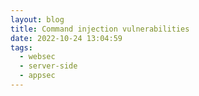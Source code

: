 ```yaml
---
layout: blog
title: Command injection vulnerabilities
date: 2022-10-24 13:04:59
tags:
  - websec
  - server-side
  - appsec
---
```

